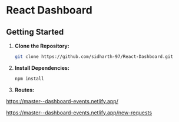 # React Dashboard

## Getting Started

1. **Clone the Repository:**
    ```bash
    git clone https://github.com/sidharth-97/React-Dashboard.git
    ```

2. **Install Dependencies:**
    ```bash
    npm install
    ```

2. **Routes:**

https://master--dashboard-events.netlify.app/

https://master--dashboard-events.netlify.app/new-requests

